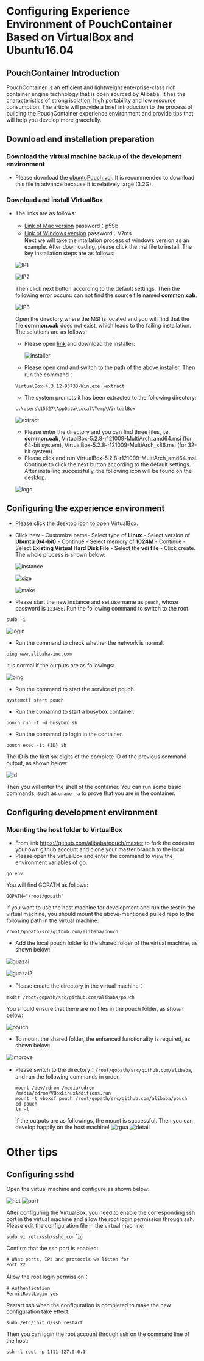 # Configuring Experience Environment of PouchContainer Based on VirtualBox and Ubuntu16.04 
## PouchContainer Introduction
PouchContainer is an efficient and lightweight enterprise-class rich container engine technology that is open sourced by Alibaba. It has the characteristics of strong isolation, high portability and low resource consumption. The article will provide a brief introduction to the process of building the PouchContainer experience environment and provide tips that will help you develop more gracefully.
## Download and installation preparation
### Download the virtual machine backup of the development environment
- Please download the [ubuntuPouch.vdi](https://www.virtualbox.orgubuntuPouch.vdi). It is recommended to download this file in advance because it is relatively large (3.2G). 
### Download and install VirtualBox

- The links are as follows:
  + [Link of Mac version](https://space.dingtalk.com/s/gwHOABma4QLOGlgkPQPaACBiMzk5ZWRjZTAyOGI0MTBkOGRkNTRjYzNkN2Q1NTFjOA) password：p5Sb
  + [Link of Windows version](https://space.dingtalk.com/s/gwHOABmLzwLOGlgkPQPaACBhNzNjYjI5NTYxMzQ0NmUwOWRmMTFlN2UzMTYxNDQ4Mw) password：V7ms  
  Next we will take the intallation process of windows version as an example. After downloading, please click the msi file to install. The key installation steps are as follows:
  
  ![IP1](https://github.com/lvyijin/learngit/blob/master/images/first.png "First process")
  
  ![IP2](https://github.com/lvyijin/learngit/blob/master/images/second.png "Second process")
  
  Then click next button according to the default settings. Then the following error occurs: can not find the source file named **common.cab**.
  
  ![IP3](https://github.com/lvyijin/learngit/blob/master/images/problem.png "Problem")
  
  Open the directory where the MSI is located and you will find that the file **common.cab** does not exist, which leads to the failing installation. The solutions are as follows:
  + Please open [link](https://www.oracle.com/technetwork/cn/server-storage/virtualbox/downloads/index.html) and download the installer:
  
    ![installer](https://github.com/lvyijin/learngit/blob/master/images/boxexe.png "virtualBox program")
    
  + Please open cmd and switch to the path of the above installer. Then run the command：
  ```
  VirtualBox-4.3.12-93733-Win.exe -extract
  ```
  + The system prompts it has been extracted to the following directory:
  ```
  c:\users\15627\AppData\Local\Temp\VirtualBox
  ```
   ![extract](https://github.com/lvyijin/learngit/blob/master/images/extract.png "extract")
   
  + Please enter the directory and you can find three files, i.e. **common.cab**, VirtualBox-5.2.8-r121009-MultiArch_amd64.msi (for 64-bit system), VirtualBox-5.2.8-r121009-MultiArch_x86.msi (for 32-bit system).
  + Please click and run VirtualBox-5.2.8-r121009-MultiArch_amd64.msi. Continue to click the next button according to the default settings. After installing successfully, the following icon will be found on the desktop.
  
  ![logo](https://github.com/lvyijin/learngit/blob/master/images/logo.png "logo")
   
## Configuring the experience environment

- Please click the desktop icon to open VirtualBox.
- Click new - Customize name- Select type of **Linux** - Select version of **Ubuntu (64-bit)** - Continue - Select memory of **1024M** - Continue - Select **Existing Virtual Hard Disk File** - Select the **vdi file** - Click create. The whole process is shown below:

  ![instance](https://github.com/lvyijin/learngit/blob/master/images/instance.png "instance")
  
  ![size](https://github.com/lvyijin/learngit/blob/master/images/size.png "size")
  
  ![make](https://github.com/lvyijin/learngit/blob/master/images/make.png "make")
  
- Please start the new instance and set username as ```pouch```, whose password is ```123456```. Run the following command to switch to the root.
```
sudo -i
```
  ![login](https://github.com/lvyijin/learngit/blob/master/images/login.png "login")
  
- Run the command to check whether the network is normal.
```
ping www.alibaba-inc.com
```
It is normal if the outputs are as followings:

  ![ping](https://github.com/lvyijin/learngit/blob/master/images/ping.png "ping")

- Run the command to start the service of pouch.
```
systemctl start pouch
```
- Run the comamnd to start a busybox container.
```
pouch run -t -d busybox sh
```
- Run the comamnd to login in the container.
```
pouch exec -it {ID} sh
```
The ID is the first six digits of the complete ID of the previous command output, as shown below:
  
  ![id](https://github.com/lvyijin/learngit/blob/master/images/id.png "id")
  
Then you will enter the shell of the container. You can run some basic commands, such as ```uname -a``` to prove that you are in the container.
  
## Configuring development environment
### Mounting the host folder to VirtualBox

- From link https://github.com/alibaba/pouch/master to fork the codes to your own github account and clone your master branch to the local.
- Please open the virtualBox and enter the command to view the environment variables of go.
```
go env
```
You will find GOPATH as follows:
```
GOPATH="/root/gopath"
```
If you want to use the host machine for development and run the test in the virtual machine, you should mount the above-mentioned pulled repo to the following path in the virtual machine:
```
/root/gopath/src/github.com/alibaba/pouch
```
- Add the local pouch folder to the shared folder of the virtual machine, as shown below:

![guazai](https://github.com/lvyijin/learngit/blob/master/images/guazai.png "guazai")

![guazai2](https://github.com/lvyijin/learngit/blob/master/images/guazai2.png "guazai2")

- Please create the directory in the virtual machine：
```
mkdir /root/gopath/src/github.com/alibaba/pouch
```
You should ensure that there are no files in the pouch folder, as shown below:

![pouch](https://github.com/lvyijin/learngit/blob/master/images/pouch.png "pouch")

- To mount the shared folder, the enhanced functionality is required, as shown below:

![improve](https://github.com/lvyijin/learngit/blob/master/images/improve.png "improve")

- Please switch to the directory：```/root/gopath/src/github.com/alibaba```, and run the following commands in order.

   ``` 
   mount /dev/cdrom /media/cdrom 
   /media/cdrom/VBoxLinuxAdditions.run 
   mount -t vboxsf pouch /root/gopath/src/github.com/alibaba/pouch
   cd pouch
   ls -l
   ```
   If the outputs are as followings, the mount is successful. Then you can develop happily on the host machine!
![rgua](https://github.com/lvyijin/learngit/blob/master/images/rgua.png "rgua")
![detail](https://github.com/lvyijin/learngit/blob/master/images/detail.png "detail")
# Other tips
## Configuring sshd

Open the virtual machine and configure as shown below:
  
  ![net](https://github.com/lvyijin/learngit/blob/master/images/net.png "net")
  ![port](https://github.com/lvyijin/learngit/blob/master/images/port.png "port")

After configuring the VirtualBox, you need to enable the corresponding ssh port in the virtual machine and allow the root login permission through ssh. Please edit the configuration file in the virtual machine:
```
sudo vi /etc/ssh/sshd_config
```
Confirm that the ssh port is enabled:
```
# What ports, IPs and protocols we listen for
Port 22
```
Allow the root login permission：
```
# Authentication
PermitRootLogin yes
```
Restart ssh when the configuration is completed to make the new configuration take effect:
```
sudo /etc/init.d/ssh restart
```
Then you can login the root account through ssh on the command line of the host:
```
ssh -l root -p 1111 127.0.0.1
```

